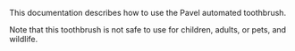 This documentation describes how to use the Pavel automated toothbrush.

Note that this toothbrush is not safe to use for children, adults, or pets, and wildlife.
